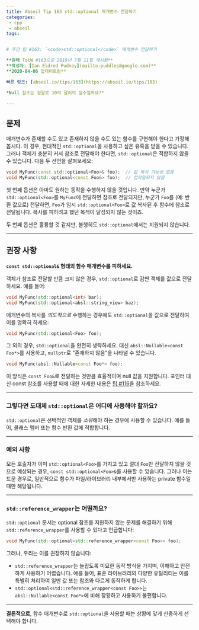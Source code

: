 ```yaml
---
title: Abseil Tip 163 std::optional 매개변수 전달하기
categories:
 - cpp
 - abseil
tags:


# 주간 팁 #163: `<code>std::optional</code>` 매개변수 전달하기

**원래 TotW #163으로 2019년 7월 11일 게시됨**  
**작성자: [Ian Eldred Pudney](mailto:puddles@google.com)**  
**2020-04-06 업데이트됨**  

빠른 링크: [abseil.io/tips/163](https://abseil.io/tips/163)

*Null 참조는 정말로 10억 달러의 실수일까요?*

---
```


## 문제

매개변수가 존재할 수도 있고 존재하지 않을 수도 있는 함수를 구현해야 한다고 가정해봅시다. 이 경우, 현대적인 `std::optional`을 사용하고 싶은 유혹을 받을 수 있습니다. 그러나 객체가 충분히 커서 참조로 전달해야 한다면, `std::optional`은 적합하지 않을 수 있습니다. 다음 두 선언을 살펴보세요:

```cpp
void MyFunc(const std::optional<Foo>& foo);  // 값 복사 가능성 있음
void MyFunc(std::optional<const Foo&> foo);  // 컴파일되지 않음
```

첫 번째 옵션은 아마도 원하는 동작을 수행하지 않을 것입니다. 만약 누군가 `std::optional<Foo>`를 `MyFunc`에 전달하면 참조로 전달되지만, 누군가 `Foo`를 (예: 반환 값으로) 전달하면, `Foo`가 임시 `std::optional<Foo>`로 값 복사된 후 함수에 참조로 전달됩니다. 복사를 피하려고 했던 목적이 달성되지 않는 것이죠.

두 번째 옵션은 훌륭할 것 같지만, 불행히도 `std::optional`에서는 지원되지 않습니다.

---

## 권장 사항

**`const std::optional&` 형태의 함수 매개변수를 피하세요.**

객체가 참조로 전달할 만큼 크지 않은 경우, `std::optional`로 감싼 객체를 값으로 전달하세요. 예를 들어:

```cpp
void MyFunc(std::optional<int> bar);
void MyFunc(std::optional<absl::string_view> baz);
```

매개변수의 복사를 *의도적으로* 수행하는 경우에도 `std::optional`을 값으로 전달하여 이를 명확히 하세요:

```cpp
void MyFunc(std::optional<Foo> foo);
```

그 외의 경우, `std::optional`을 완전히 생략하세요. 대신 `absl::Nullable<const Foo*>`를 사용하고, `nullptr`로 "존재하지 않음"을 나타낼 수 있습니다.

```cpp
void MyFunc(absl::Nullable<const Foo*> foo);
```

이 방식은 `const Foo&`로 전달하는 것만큼 효율적이며 null 값을 지원합니다. 포인터 대신 const 참조를 사용할 때에 대한 자세한 내용은 [팁 #116](/tips/116)을 참조하세요.

---

### 그렇다면 도대체 <code>std::optional</code>은 어디에 사용해야 할까요?

`std::optional`은 선택적인 객체를 *소유*해야 하는 경우에 사용할 수 있습니다. 예를 들어, 클래스 멤버 또는 함수 반환 값에 적합합니다.

---

### 예외 사항

모든 호출자가 이미 `std::optional<Foo>`를 가지고 있고 절대 `Foo`만 전달하지 않을 것으로 예상되는 경우, `const std::optional<Foo>&`를 사용할 수 있습니다. 그러나 이는 드문 경우로, 일반적으로 함수가 파일/라이브러리 내부에서만 사용하는 private 함수일 때만 해당됩니다.

---

### <code>std::reference_wrapper</code>는 어떨까요?

`std::optional` 문서는 optional 참조를 지원하지 않는 문제를 해결하기 위해 `std::reference_wrapper`를 사용할 수 있다고 언급합니다:

```cpp
void MyFunc(std::optional<std::reference_wrapper<const Foo>> foo);
```

그러나, 우리는 이를 권장하지 않습니다:

- `std::reference_wrapper`는 놀랍도록 미묘한 동작 방식을 가지며, 이해하고 안전하게 사용하기 어렵습니다. 예를 들어, 표준 라이브러리의 다양한 유틸리티는 이를 특별히 처리하여 일반 값 또는 참조와 다르게 동작하게 합니다.
- `std::optional<std::reference_wrapper<const Foo>>`는 `absl::Nullable<const Foo*>`에 비해 장황하고 사용하기 불편합니다.

--- 

**결론적으로**, 함수 매개변수로 `std::optional`을 사용할 때는 상황에 맞게 신중하게 선택해야 합니다.